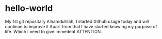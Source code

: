 # hello-world
My 1st git repositary
Alhamdullilah, I started Github usage today and will continue to improve it 
Apart from that I have started knowing my purpose of life. Which I need to give immedeat ATTENTION.
